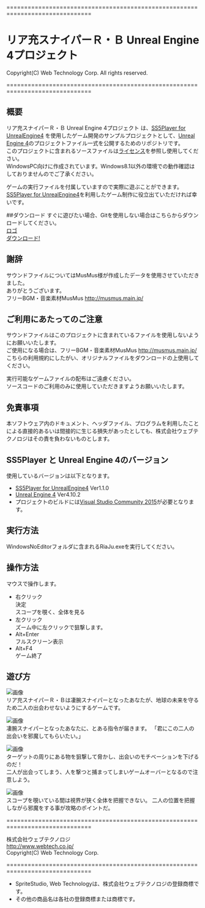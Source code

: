==============================================================================

# リア充スナイパーＲ・Ｂ Unreal Engine 4プロジェクト

  Copyright(C) Web Technology Corp. All rights reserved.

==============================================================================

## <a name="abut">概要  
リア充スナイパーＲ・Ｂ Unreal Engine 4プロジェクト は、[SS5Player for UnrealEngine4](https://github.com/SpriteStudio/SS5PlayerForUnrealEngine4) を使用したゲーム開発のサンプルプロジェクトとして、[Unreal Engine 4](https://www.unrealengine.com/ja/what-is-unreal-engine-4)のプロジェクトファイル一式を公開するためのリポジトリです。  
このプロジェクトに含まれるソースファイルは[ライセンス](https://github.com/SpriteStudio/SpriteStudioGame02/blob/master/LICENSE)を参照し使用してください。  
WindowsPC向けに作成されています。Windows8.1以外の環境での動作確認はしておりませんのでご了承ください。  
  
ゲームの実行ファイルを付属していますので実際に遊ぶことができます。  
[SS5Player for UnrealEngine4](https://github.com/SpriteStudio/SS5PlayerForUnrealEngine4)を利用したゲーム制作に役立出ていただければ幸いです。  
  
##ダウンロード
すぐに遊びたい場合、Gitを使用しない場合はこちらからダウンロードしてください。  
[ロゴ](https://github.com/SpriteStudio/SpriteStudioGame02/blob/master/image/RB_Inst.png)  
[ダウンロード!](https://github.com/SpriteStudio/RiaJuSniper_UnrealEngine4Project/archive/master.zip)  
  
## 謝辞
サウンドファイルについてはMusMus様が作成したデータを使用させていただきました。  
ありがとうございます。  
フリーBGM・音楽素材MusMus http://musmus.main.jp/  
  
## ご利用にあたってのご注意
サウンドファイルはこのプロジェクトに含まれているファイルを使用しないようにお願いいたします。  
ご使用になる場合は、フリーBGM・音楽素材MusMus http://musmus.main.jp/  
こちらの利用規約にしたがい、オリジナルファイルをダウンロードの上使用してください。  
  
実行可能なゲームファイルの配布はご遠慮ください。  
ソースコードのご利用のみに使用していただきますようお願いいたします。  
  
## 免責事項  
本ソフトウェア内のドキュメント、ヘッダファイル、プログラムを利用したことによる直接的あるいは間接的に生じる損失があったとしても、株式会社ウェブテクノロジはその責を負わないものとします。
  
## SS5Player と Unreal Engine 4のバージョン
使用しているバージョンは以下となります。  
- [SS5Player for UnrealEngine4](https://github.com/SpriteStudio/SS5PlayerForUnrealEngine4/wiki) Ver1.1.0  
- [Unreal Engine 4](https://www.unrealengine.com/ja/what-is-unreal-engine-4) Ver4.10.2  
- プロジェクトのビルドには[Visual Studio Community 2015](https://www.visualstudio.com/)が必要となります。  
  
## 実行方法
  WindowsNoEditorフォルダに含まれるRiaJu.exeを実行してください。

## 操作方法
マウスで操作します。  
- 右クリック  
  決定  
  スコープを覗く、全体を見る  
- 左クリック  
  ズーム中に左クリックで狙撃します。  
- Alt+Enter  
  フルスクリーン表示  
- Alt+F4  
  ゲーム終了  
  
## 遊び方
![画像](https://github.com/SpriteStudio/SpriteStudioGame02/blob/master/image/RB_Inst.png)  
リア充スナイパーＲ・Ｂは凄腕スナイパーとなったあなたが、地球の未来を守るため二人の出会わせないようにするゲームです。  
  
![画像](https://github.com/SpriteStudio/SpriteStudioGame02/blob/master/image/RB_Title.png)  
凄腕スナイパーとなったあなたに、とある指令が届きます。
「君にこの二人の出会いを邪魔してもらいたい。」  
  
![画像](https://github.com/SpriteStudio/SpriteStudioGame02/blob/master/image/RB_Main2.png)  
ターゲットの周りにある物を狙撃して脅かし、出会いのモチベーションを下げるのだ！  
二人が出会ってしまう、人を撃つと捕まってしまいゲームオーバーとなるので注意しよう。  
  
![画像](https://github.com/SpriteStudio/SpriteStudioGame02/blob/master/image/RB_Main1.png)  
スコープを覗いている間は視界が狭く全体を把握できない。
二人の位置を把握しながら邪魔をする事が攻略のポイントだ。  
  
==============================================================================

株式会社ウェブテクノロジ  
http://www.webtech.co.jp/  
Copyright(C) Web Technology Corp.  

==============================================================================

* SpriteStudio, Web Technologyは、株式会社ウェブテクノロジの登録商標です。
* その他の商品名は各社の登録商標または商標です。